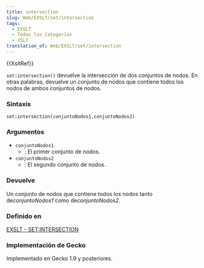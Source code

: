 ```yaml
---
title: intersection
slug: Web/EXSLT/set/intersection
tags:
  - EXSLT
  - Todas_las_Categorías
  - XSLT
translation_of: Web/EXSLT/set/intersection
---
```

{{XsltRef}}

`set:intersection()` devuelve la intersección de dos conjuntos de nodos. En otras palabras, devuelve un conjunto de nodos que contiene todos los nodos de ambos conjuntos de nodos.

### Sintaxis

    set:intersection(conjuntoNodos1,conjuntoNodos2)

### Argumentos

- `conjuntoNodos1`
  - : El primer conjunto de nodos.
- `conjuntoNodos2`
  - : El segundo conjunto de nodos.

### Devuelve

Un conjunto de nodos que contiene todos los nodos tanto de*conjuntoNodos1* como de*conjuntoNodos2*.

### Definido en

[EXSLT - SET:INTERSECTION](http://www.exslt.org/set/functions/intersection/index.html)

### Implementación de Gecko

Implementado en Gecko 1.9 y posteriores.
